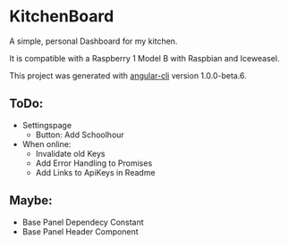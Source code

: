 # KitchenBoard

A simple, personal Dashboard for my kitchen.

It is compatible with a Raspberry 1 Model B with Raspbian and Iceweasel.

This project was generated with [angular-cli](https://github.com/angular/angular-cli) version 1.0.0-beta.6.

## ToDo:
- Settingspage
  - Button: Add Schoolhour
- When online:
  - Invalidate old Keys
  - Add Error Handling to Promises
  - Add Links to ApiKeys in Readme

## Maybe:
- Base Panel Dependecy Constant
- Base Panel Header Component

